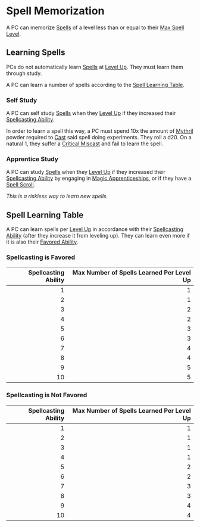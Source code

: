 # Spell Memorization

A PC can memorize [Spells](Spells.md) of a level less than or equal to their [Max Spell Level](../Spells/Spell%20Level.md#Max%20Spell%20Level).

## Learning Spells

PCs do not automatically learn [Spells](Spells.md) at [Level Up](../../Player%20Characters/Derived%20Statistics/Level.md#Level%20Up). They must learn them through study.

A PC can learn a number of spells according to the [Spell Learning Table](Spell%20Memorization.md#Spell%20Learning%20Table).

### Self Study

A PC can self study [Spells](Spells.md) when they [Level Up](../../Player%20Characters/Derived%20Statistics/Level.md#Level%20Up) if they increased their [Spellcasting Ability](../The%20Spellcasting%20Disciplines/Spellcasting%20Ability.md).

In order to learn a spell this way, a PC must spend 10x the amount of [Mythril](../Mythril.md) powder required to [Cast](Spellcasting.md) said spell doing experiments. They roll a d20. On a natural 1, they suffer a [Critical Miscast](../../Game%20Procedures/Dice%20Rolls/Critical%20Miscast.md) and fail to learn the spell.

### Apprentice Study

A PC can study [Spells](Spells.md) when they [Level Up](../../Player%20Characters/Derived%20Statistics/Level.md#Level%20Up) if they increased their [Spellcasting Ability](../The%20Spellcasting%20Disciplines/Spellcasting%20Ability.md) by engaging in [Magic Apprenticeships](Magic%20Apprenticeships.md), or if they have a [Spell Scroll](Spell%20Scrolls.md).

*This is a riskless way to learn new spells.*

## Spell Learning Table

A PC can learn spells per [Level Up](../../Player%20Characters/Derived%20Statistics/Level.md#Level%20Up) in accordance with their [Spellcasting Ability](../The%20Spellcasting%20Disciplines/Spellcasting%20Ability.md) (after they increase it from leveling up). They can learn even more if it is also their [Favored Ability](../../Player%20Characters/Favored%20Ability.md).

### Spellcasting is Favored

| Spellcasting Ability | Max Number of Spells Learned Per Level Up |
| -------------------: | ----------------------------------------: |
|                    1 |                                         1 |
|                    2 |                                         1 |
|                    3 |                                         2 |
|                    4 |                                         2 |
|                    5 |                                         3 |
|                    6 |                                         3 |
|                    7 |                                         4 |
|                    8 |                                         4 |
|                    9 |                                         5 |
|                   10 |                                         5 |

### Spellcasting is Not Favored

| Spellcasting Ability | Max Number of Spells Learned Per Level Up |
| -------------------: | ----------------------------------------: |
|                    1 |                                         1 |
|                    2 |                                         1 |
|                    3 |                                         1 |
|                    4 |                                         1 |
|                    5 |                                         2 |
|                    6 |                                         2 |
|                    7 |                                         3 |
|                    8 |                                         3 |
|                    9 |                                         4 |
|                   10 |                                         4 |

